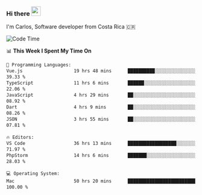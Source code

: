 ### Hi there <img src="https://media.giphy.com/media/hvRJCLFzcasrR4ia7z/giphy.gif" width="25px" height="25px">

I'm Carlos, Software developer from Costa Rica 🇨🇷

[//]: # (<a href="https://app.daily.dev/carum98"><img src="https://github.com/carum98/carum98/blob/main/devcard.svg" width="400" alt="Carlos Umaña Acevedo's Dev Card"/></a>)


<!--START_SECTION:waka-->
![Code Time](http://img.shields.io/badge/Code%20Time-13%2C172%20hrs%2033%20mins-blue)

📊 **This Week I Spent My Time On** 

```text
💬 Programming Languages: 
Vue.js                   19 hrs 48 mins      ██████████░░░░░░░░░░░░░░░   39.33 % 
TypeScript               11 hrs 6 mins       ██████░░░░░░░░░░░░░░░░░░░   22.06 % 
JavaScript               4 hrs 29 mins       ██░░░░░░░░░░░░░░░░░░░░░░░   08.92 % 
Dart                     4 hrs 9 mins        ██░░░░░░░░░░░░░░░░░░░░░░░   08.26 % 
JSON                     3 hrs 55 mins       ██░░░░░░░░░░░░░░░░░░░░░░░   07.81 % 

🔥 Editors: 
VS Code                  36 hrs 13 mins      ██████████████████░░░░░░░   71.97 % 
PhpStorm                 14 hrs 6 mins       ███████░░░░░░░░░░░░░░░░░░   28.03 % 

💻 Operating System: 
Mac                      50 hrs 20 mins      █████████████████████████   100.00 % 
```


<!--END_SECTION:waka-->
